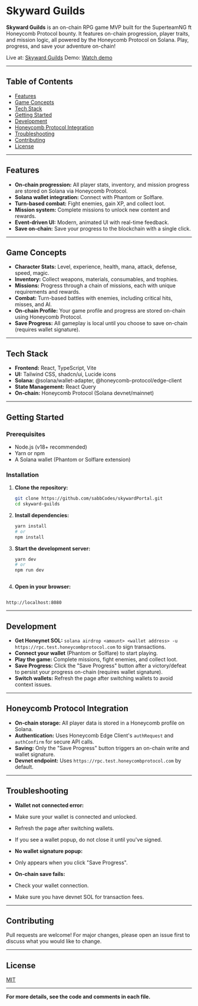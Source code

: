 # Skyward Guilds

**Skyward Guilds** is an on-chain RPG game MVP built for the SuperteamNG ft Honeycomb Protocol bounty. It features on-chain progression, player traits, and mission logic, all powered by the Honeycomb Protocol on Solana. Play, progress, and save your adventure on-chain!

Live at: [Skyward Guilds](https://comforting-marigold-2cb6c1.netlify.app/)
Demo: [Watch demo](https://youtu.be/Gf14DbJxp5g)

---

## Table of Contents

- [Features](#features)
- [Game Concepts](#game-concepts)
- [Tech Stack](#tech-stack)
- [Getting Started](#getting-started)
- [Development](#development)
- [Honeycomb Protocol Integration](#honeycomb-protocol-integration)
- [Troubleshooting](#troubleshooting)
- [Contributing](#contributing)
- [License](#license)

---

## Features

- **On-chain progression:** All player stats, inventory, and mission progress are stored on Solana via Honeycomb Protocol.
- **Solana wallet integration:** Connect with Phantom or Solflare.
- **Turn-based combat:** Fight enemies, gain XP, and collect loot.
- **Mission system:** Complete missions to unlock new content and rewards.
- **Event-driven UI:** Modern, animated UI with real-time feedback.
- **Save on-chain:** Save your progress to the blockchain with a single click.

---

## Game Concepts

- **Character Stats:** Level, experience, health, mana, attack, defense, speed, magic.
- **Inventory:** Collect weapons, materials, consumables, and trophies.
- **Missions:** Progress through a chain of missions, each with unique requirements and rewards.
- **Combat:** Turn-based battles with enemies, including critical hits, misses, and AI.
- **On-chain Profile:** Your game profile and progress are stored on-chain using Honeycomb Protocol.
- **Save Progress:** All gameplay is local until you choose to save on-chain (requires wallet signature).

---

## Tech Stack

- **Frontend:** React, TypeScript, Vite
- **UI:** Tailwind CSS, shadcn/ui, Lucide icons
- **Solana:** @solana/wallet-adapter, @honeycomb-protocol/edge-client
- **State Management:** React Query
- **On-chain:** Honeycomb Protocol (Solana devnet/mainnet)

---

## Getting Started

### Prerequisites

- Node.js (v18+ recommended)
- Yarn or npm
- A Solana wallet (Phantom or Solflare extension)

### Installation

1. **Clone the repository:**

   ```bash
   git clone https://github.com/sabbCodes/skywardPortal.git
   cd skyward-guilds
   ```

2. **Install dependencies:**

   ```bash
   yarn install
   # or
   npm install
   ```

3. **Start the development server:**

   ```bash
   yarn dev
   # or
   npm run dev
   ```

```

```

4. **Open in your browser:**

```

http://localhost:8080

```

---

## Development

- **Get Honeynet SOL:** ``` solana airdrop <amount> <wallet address> -u https://rpc.test.honeycombprotocol.com ``` to sign transactions.
- **Connect your wallet** (Phantom or Solflare) to start playing.
- **Play the game:** Complete missions, fight enemies, and collect loot.
- **Save Progress:** Click the "Save Progress" button after a victory/defeat to persist your progress on-chain (requires wallet signature).
- **Switch wallets:** Refresh the page after switching wallets to avoid context issues.

---

## Honeycomb Protocol Integration

- **On-chain storage:** All player data is stored in a Honeycomb profile on Solana.
- **Authentication:** Uses Honeycomb Edge Client's `authRequest` and `authConfirm` for secure API calls.
- **Saving:** Only the "Save Progress" button triggers an on-chain write and wallet signature.
- **Devnet endpoint:** Uses `https://rpc.test.honeycombprotocol.com` by default.

---

## Troubleshooting

- **Wallet not connected error:**

- Make sure your wallet is connected and unlocked.
- Refresh the page after switching wallets.
- If you see a wallet popup, do not close it until you've signed.

- **No wallet signature popup:**

- Only appears when you click "Save Progress".

- **On-chain save fails:**
- Check your wallet connection.
- Make sure you have devnet SOL for transaction fees.

---

## Contributing

Pull requests are welcome! For major changes, please open an issue first to discuss what you would like to change.

---

## License

[MIT](LICENSE)

---

**For more details, see the code and comments in each file.**

```

```
